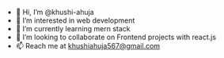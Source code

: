 - 👋 Hi, I’m @khushi-ahuja
- 👀 I’m interested in web development
- 🌱 I’m currently learning mern stack
- 💞️ I’m looking to collaborate on Frontend projects with react.js
- 📫 Reach me at khushiahuja567@gmail.com

<!---
khushi-ahuja/khushi-ahuja is a ✨ special ✨ repository because its `README.md` (this file) appears on your GitHub profile.
You can click the Preview link to take a look at your changes.
--->
